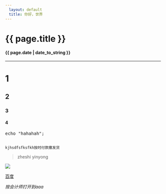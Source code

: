 ```yaml
---
　layout: default
　title: 你好，世界
---
```

# {{ page.title }}
#### {{ page.date | date_to_string }}
***
# 1
## 2
### 3
#### 4

<pre>
echo "hahahah";
</pre>
<code>
kjhsdfsfksfkh按时付款撒发货
</code>

>zheshi  yinyong

![](http://ww2.sinaimg.cn/large/65e4f1e6jw1f7j0w5u45bj206d01e0sq.jpg)

[百度](http://baidu.com)

*按会计师打开到aaa*
